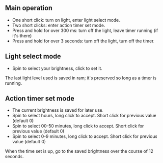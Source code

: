 Main operation
--------------
* One short click: turn on light, enter light select mode.
* Two short clicks: enter action timer set mode.
* Press and hold for over 300 ms: turn off the light, leave timer running (if it's there)
* Press and hold for over 3 seconds: turn off the light, turn off the timer.


Light select mode
-----------------
* Spin to select your brightness, click to set it.

The last light level used is saved in ram; it's preserved so long as a timer is running.


Action timer set mode
---------------------
* The current brightness is saved for later use.
* Spin to select hours, long click to accept.  Short click for previous value (default 0)
* Spin to select 00-50 minutes, long click to accept.  Short click for previous value (default 0)
* Spin to select 0-9 minutes, long click to accept.  Short click for previous value (default 0)

When the time set is up, go to the saved brightness over the course of 12 seconds.
